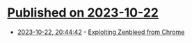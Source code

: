 # [Published on 2023-10-22](index.md)

* [2023-10-22, 20:44:42](https://lobste.rs/s/cnzykr/exploiting_zenbleed_from_chrome) - [Exploiting Zenbleed from Chrome](https://vu.ls/blog/exploiting-zenbleed-from-chrome/)
